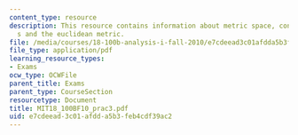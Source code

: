 ```yaml
---
content_type: resource
description: This resource contains information about metric space, continuous map
  s and the euclidean metric.
file: /media/courses/18-100b-analysis-i-fall-2010/e7cdeead3c01afdda5b3feb4cdf39ac2_MIT18_100BF10_prac3.pdf
file_type: application/pdf
learning_resource_types:
- Exams
ocw_type: OCWFile
parent_title: Exams
parent_type: CourseSection
resourcetype: Document
title: MIT18_100BF10_prac3.pdf
uid: e7cdeead-3c01-afdd-a5b3-feb4cdf39ac2
---
```

